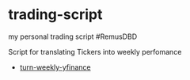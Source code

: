 # trading-script
my personal trading script #RemusDBD


Script for translating Tickers into weekly perfomance
- [turn-weekly-yfinance](https://github.com/RemusDBD/trading-script/blob/main/performance/turn-weekly-yfinance.py)
